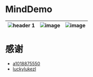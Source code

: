# MindDemo

![header 1](http://ov1juqlla.bkt.clouddn.com/%E5%BE%AE%E4%BF%A1%E5%9B%BE%E7%89%87_20180306145526.png)  | ![image](http://ov1juqlla.bkt.clouddn.com/%E5%BE%AE%E4%BF%A1%E5%9B%BE%E7%89%87_20180306145534.png) | ![image](http://ov1juqlla.bkt.clouddn.com/00.gif)
---|---|---



# 感谢
- [a1018875550](https://github.com/a1018875550/Gank.io)
- [luckylukezl](https://github.com/luckylukezl/Gank.io)